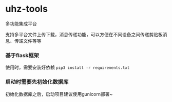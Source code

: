 # uhz-tools
多功能集成平台

支持多平台文件上传下载，消息传递功能，可以方便在不同设备之间传递剪贴板消息、传递文件等等

### 基于flask框架
使用时，需要安装好依赖
`pip3 install -r requirements.txt`

### 启动时需要先初始化数据库
初始化数据库之后，启动项目建议使用gunicorn部署~
